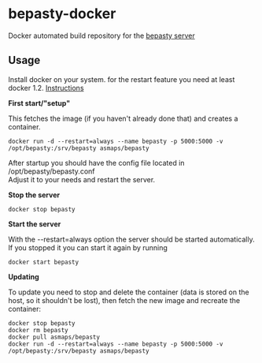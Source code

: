 # bepasty-docker

Docker automated build repository for the [bepasty server](https://github.com/bepasty/bepasty-server)

## Usage

Install docker on your system. for the restart feature you need at least docker 1.2.
[Instructions](http://docs.docker.com/installation/)


**First start/"setup"**

This fetches the image (if you haven't already done that) and creates a container.
```
docker run -d --restart=always --name bepasty -p 5000:5000 -v /opt/bepasty:/srv/bepasty asmaps/bepasty
```
After startup you should have the config file located in /opt/bepasty/bepasty.conf  
Adjust it to your needs and restart the server.

**Stop the server**

```
docker stop bepasty
```

**Start the server**

With the --restart=always option the server should be started automatically. If you stopped it you can start it again by
running
```
docker start bepasty
```

**Updating**

To update you need to stop and delete the container (data is stored on the host, so it shouldn't be lost), then fetch
the new image and recreate the container:
```
docker stop bepasty
docker rm bepasty
docker pull asmaps/bepasty
docker run -d --restart=always --name bepasty -p 5000:5000 -v /opt/bepasty:/srv/bepasty asmaps/bepasty
```
